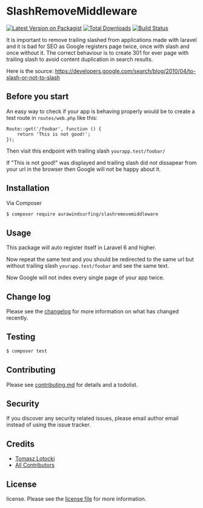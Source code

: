 # SlashRemoveMiddleware

[![Latest Version on Packagist][ico-version]][link-packagist]
[![Total Downloads][ico-downloads]][link-downloads]
[![Build Status][ico-travis]][link-travis]

It is important to remove trailing slashed from applications made with laravel and it is bad for SEO as Google registers page twice, once with slash and once without it. The correct behaviour is to create 301 for ever page with trailing slash to avoid content duplication in search results.

Here is the source: https://developers.google.com/search/blog/2010/04/to-slash-or-not-to-slash

## Before you start

An easy way to check if your app is behaving properly would be to create a test route in ``routes/web.php`` like this:

```
Route::get('/foobar', function () {
    return 'This is not good!';
});
```

Then visit this endpoint with trailing slash ``yourapp.test/foobar/``

If "This is not good!" was displayed and trailing slash did not dissapear from your url in the browser then Google will not be happy about it.

## Installation

Via Composer

``` bash
$ composer require aurawindsurfing/slashremovemiddleware
```

## Usage

This package will auto register itself in Laravel 6 and higher.

Now repeat the same test and you should be redirected to the same url but without trailing slash ``yourapp.test/foobar`` and see the same text.

Now Google will not index every single page of your app twice.

## Change log

Please see the [changelog](changelog.md) for more information on what has changed recently.

## Testing

``` bash
$ composer test
```

## Contributing

Please see [contributing.md](contributing.md) for details and a todolist.

## Security

If you discover any security related issues, please email author email instead of using the issue tracker.

## Credits

- [Tomasz Lotocki][link-author]
- [All Contributors][link-contributors]

## License

license. Please see the [license file](license.md) for more information.

[ico-version]: https://img.shields.io/packagist/v/aurawindsurfing/slashremovemiddleware.svg?style=flat-square
[ico-downloads]: https://img.shields.io/packagist/dt/aurawindsurfing/slashremovemiddleware.svg?style=flat-square
[ico-travis]: https://img.shields.io/travis/aurawindsurfing/slashremovemiddleware/master.svg?style=flat-square
[ico-styleci]: https://styleci.io/repos/12345678/shield

[link-packagist]: https://packagist.org/packages/aurawindsurfing/slashremovemiddleware
[link-downloads]: https://packagist.org/packages/aurawindsurfing/slashremovemiddleware
[link-travis]: https://travis-ci.org/aurawindsurfing/slashremovemiddleware
[link-styleci]: https://styleci.io/repos/12345678
[link-author]: https://github.com/aurawindsurfing
[link-contributors]: ../../contributors
